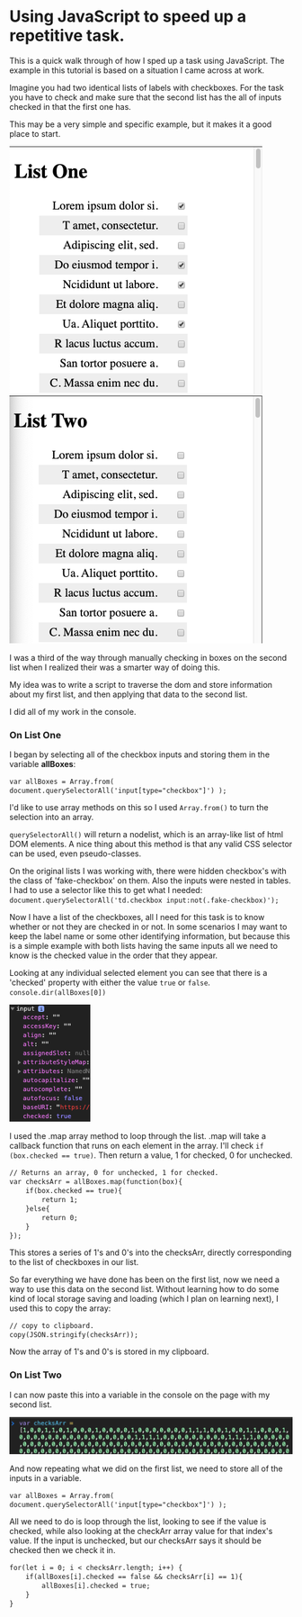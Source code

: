 # Using JavaScript to speed up a repetitive task.

This is a quick walk through of how I sped up a task using JavaScript.
The example in this tutorial is based on a situation I came across at work.

Imagine you had two identical lists of labels with checkboxes. For the task you have to check and make sure that the second list has the all of inputs checked in that the first one has.

This may be a very simple and specific example, but it makes it a good place to start.

![ List One ](img/list1.png "List One")  ![ List Two ](img/list2.png "List 2")

I was a third of the way through manually checking in boxes on the second list when I realized their was a smarter way of doing this.

My idea was to write a script to traverse the dom and store information about my first list, and then applying that data to the second list. 

I did all of my work in the console.

### On List One

I began by selecting all of the checkbox inputs and storing them in the variable **allBoxes**:

    var allBoxes = Array.from( document.querySelectorAll('input[type="checkbox"]') );

I'd like to use array methods on this so I used `Array.from()` to turn the selection into an array.

`querySelectorAll()` will return a nodelist, which is an array-like list of html DOM elements. A nice thing about this method is that any valid CSS selector can be used, even pseudo-classes.

On the original lists I was working with, there were hidden checkbox's with the class of 'fake-checkbox' on them. Also the inputs were nested in tables. I had to use a selector like this to get what I needed: 
`document.querySelectorAll('td.checkbox input:not(.fake-checkbox)');`

Now I have a list of the checkboxes, all I need for this task is to know whether or not they are checked in or not.
In some scenarios I may want to keep the label name or some other identifying information, but because this is a simple example with both lists having the same inputs all we need to know is the checked value in the order that they appear.

Looking at any individual selected element you can see that there is a 'checked' property with either the value `true` or `false`.
`console.dir(allBoxes[0])`

![ Figure One ](img/fig1.png "Input properties")

I used the .map array method to loop through the list. .map will take a callback function that runs on each element in the array. 
 I'll check `if (box.checked == true)`. Then return a value, 1 for checked, 0 for unchecked.

    // Returns an array, 0 for unchecked, 1 for checked.
    var checksArr = allBoxes.map(function(box){
        if(box.checked == true){
            return 1;
        }else{
            return 0;
        }
    });

This stores a series of 1's and 0's into the checksArr, directly corresponding to the list of checkboxes in our list.

So far everything we have done has been on the first list, now we need a way to use this data on the second list. Without learning how to do some kind of local storage saving and loading (which I plan on learning next), I used this to copy the array:

    // copy to clipboard.
    copy(JSON.stringify(checksArr));

Now the array of 1's and 0's is stored in my clipboard.

### On List Two

I can now paste this into a variable in the console on the page with my second list.

![ Figure Two ](img/fig2.png "Paste data into variable")

And now repeating what we did on the first list, we need to store all of the inputs in a variable.

    var allBoxes = Array.from( document.querySelectorAll('input[type="checkbox"]') );

All we need to do is loop through the list, looking to see if the value is checked, while also looking at the checkArr array value for that index's value. 
If the input is unchecked, but our checksArr says it should be checked then we check it in.

    for(let i = 0; i < checksArr.length; i++) {
        if(allBoxes[i].checked == false && checksArr[i] == 1){
            allBoxes[i].checked = true;
        }
    }

